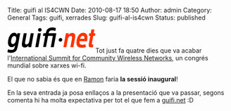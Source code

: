 Title: guifi al IS4CWN
Date: 2010-08-17 18:50
Author: admin
Category: General
Tags: guifi, xerrades
Slug: guifi-al-is4cwn
Status: published

[<img src="./wp-content/uploads/2007/10/logo-guifi.png" title="logo guifi" class="alignright size-full wp-image-220" width="200" height="58" />](./wp-content/uploads/2007/10/logo-guifi.png)Tot just fa quatre dies que va acabar l'[International Summit for Community Wireless Networks](http://wirelesssummit.org/ "Web de la trobada IS4CWN"), un congrés mundial sobre xarxes wi-fi.

El que no sabia és que en [Ramon](http://guifi.net/node/32042 "Entrada al bloc d'en Ramon Roca sobre l'IS4CWN") faria **la sessió inaugural**!

En la seva entrada ja posa enllaços a la presentació que va passar, segons comenta hi ha molta expectativa per tot el que fem a [guifi.net](http://guifi.net "Pàgina web del projecte guifi.net") :D
